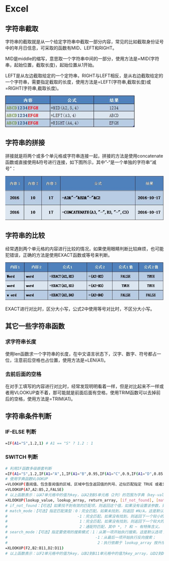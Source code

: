 # Excel

## 字符串截取

字符串的截取就是从一个给定字符串中截取一部分内容，常见的比如截取身份证号中的年月日信息，可采取的函数有MID、LEFT和RIGHT。

MID是middle的缩写，意思取一个字符串中间的一部分，使用方法是=MID(字符串，起始位置，截取长度)，起始位置从1开始。

LEFT是从左边截取给定的一个定符串，RIGHT与LEFT相反，是从右边截取给定的一个字符串，需要指定截取的长度，使用方法是=LEFT(字符串,截取长度)或=RIGHT(字符串,截取长度)。

![101724134_1](.\assets\101724134_1.jpg)

## 字符串的拼接

拼接就是将两个或多个单元格或字符串连接一起，拼接的方法是使用concatenate函数或直接使用&符号进行连接，如下图所示，其中”-“是一个单独的字符串“减号”：

![101724134_2](.\assets\101724134_2.jpg)

## 字符串的比较

经常遇到两个单元格的内容进行比较的情况，如果使用眼睛判断比较麻烦，也可能犯错误，正确的方法是使用EXACT函数或等号来判断。

![101724134_3](.\assets\101724134_3.jpg)

EXACT进行对比时，区分大小写，公式2中使用等号对比时，不区分大小写。

## 其它一些字符串函数

### 求字符串长度

使用len函数求一个字符串的长度，在中文语言状态下，汉字、数字、符号都占一位，注意前后空格也占位置，使用方法是=LEN(A1)。

### 去前后面的空格

在对手工填写的内容进行对比时，经常发现明明看着一样，但是对比起来不一样或者用VLOOKUP查不着，那可能就是前面后面有空格，使用TRIM函数可以去掉前后的空格，使用方法是=TRIM(A1)。

## 字符串条件判断

### IF-ELSE 判断

````bash
=IF(A1="S",1.2,1) # A1 == "S" ? 1.2 : 1
````

### SWITCH 判断

```bash
# 利用IF函数多级嵌套判断
=IF(A1="S",1.2,IF(A1="A",1,IF(A1="B",0.95,IF(A1="C",0.9,IF(A1="D",0.85,)))))
# 使用字典函数VLOOKUP
=VLOOKUP(查阅值、包含查阅值的区域、区域中包含返回值的列号、近似匹配指定 TRUE 或者为精确匹配指定 FALSE【可选】)
=VLOOKUP(A7,A2:B5,2,FALSE)
# 以上函数表示：以A7单元格中的值为key，以A2到B5单元格（2列）的范围为字典（key-value），FALSE表示精确匹配，返回匹配到的value
=XLOOKUP(lookup_value, lookup_array, return_array, [if_not_found], [match_mode], [search_mode])
# if_not_found：【可选】如果找不到有效的匹配项，则返回这个值，如果没有设置该参数，则返回#N/A
# match_mode：【可选】指定匹配类型：0：完全匹配。如果未找到，则返回 #N/A。这是默认选项；
#                               -1：完全匹配。如果没有找到，则返回下一个较小的项；
#                                1：完全匹配。如果没有找到，则返回下一个较大的项；
#                                2：通配符匹配，其中 *, ? 和 ~ 有特殊含义。
# search_mode：【可选】指定要使用的搜索模式：1：从第一项开始执行搜索。这是默认选项；
#                                       -1：从最后一项开始执行反向搜索；
#                                        2：执行依赖于 lookup_array 按升序排序的二进制搜索。如果未排序，将返回无效结果。
=XLOOKUP(F2,B2:B11,D2:D11)
# 以上函数表示：以F2单元格中的值为key，以B2到B11单元格中的值为key_array，以D2到D11单元格中的值为value_array
```



